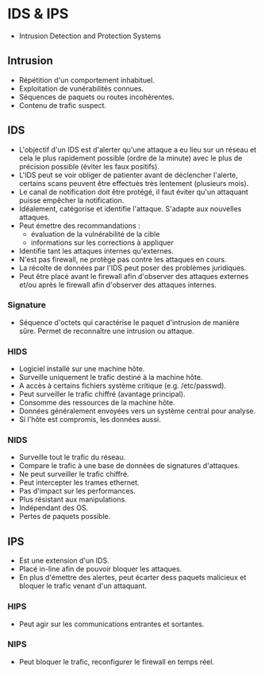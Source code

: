 # IDS & IPS

* Intrusion Detection and Protection Systems

## Intrusion

* Répétition d'un comportement inhabituel.
* Exploitation de vunérabilités connues.
* Séquences de paquets ou routes incohérentes.
* Contenu de trafic suspect.

## IDS

* L'objectif d'un IDS est d'alerter qu'une attaque a eu lieu sur un réseau et cela le plus rapidement possible (ordre de la minute) avec le plus de précision possible (éviter les faux positifs).
* L'IDS peut se voir obliger de patienter avant de déclencher l'alerte, certains scans peuvent être effectués très lentement (plusieurs mois).
* Le canal de notification doit être protégé, il faut éviter qu'un attaquant puisse empêcher la notification.
* Idéalement, catégorise et identifie l'attaque. S'adapte aux nouvelles attaques.
* Peut émettre des recommandations :
    * évaluation de la vulnérabilité de la cible
    * informations sur les corrections à appliquer
* Identifie tant les attaques internes qu'externes.
* N'est pas firewall, ne protège pas contre les attaques en cours.
* La récolte de données par l'IDS peut poser des problèmes juridiques.
* Peut être placé avant le firewall afin d'observer des attaques externes et/ou après le firewall afin d'observer des attaques internes.

### Signature

* Séquence d'octets qui caractérise le paquet d'intrusion de manière sûre. Permet de reconnaître une intrusion ou attaque.

### HIDS

* Logiciel installé sur une machine hôte.
* Surveille uniquement le trafic destiné à la machine hôte.
* A accès à certains fichiers système critique (e.g. /etc/passwd).
* Peut surveiller le trafic chiffré (avantage principal).
* Consomme des ressources de la machine hôte.
* Données généralement envoyées vers un système central pour analyse.
* Si l'hôte est compromis, les données aussi.

### NIDS

* Surveille tout le trafic du réseau.
* Compare le trafic à une base de données de signatures d'attaques.
* Ne peut surveiller le trafic chiffré.
* Peut intercepter les trames ethernet.
* Pas d'impact sur les performances.
* Plus résistant aux manipulations.
* Indépendant des OS.
* Pertes de paquets possible.

## IPS

* Est une extension d'un IDS.
* Placé in-line afin de pouvoir bloquer les attaques.
* En plus d'émettre des alertes, peut écarter dess paquets malicieux et bloquer le trafic venant d'un attaquant.

### HIPS

* Peut agir sur les communications entrantes et sortantes.

### NIPS

* Peut bloquer le trafic, reconfigurer le firewall en temps réel.
